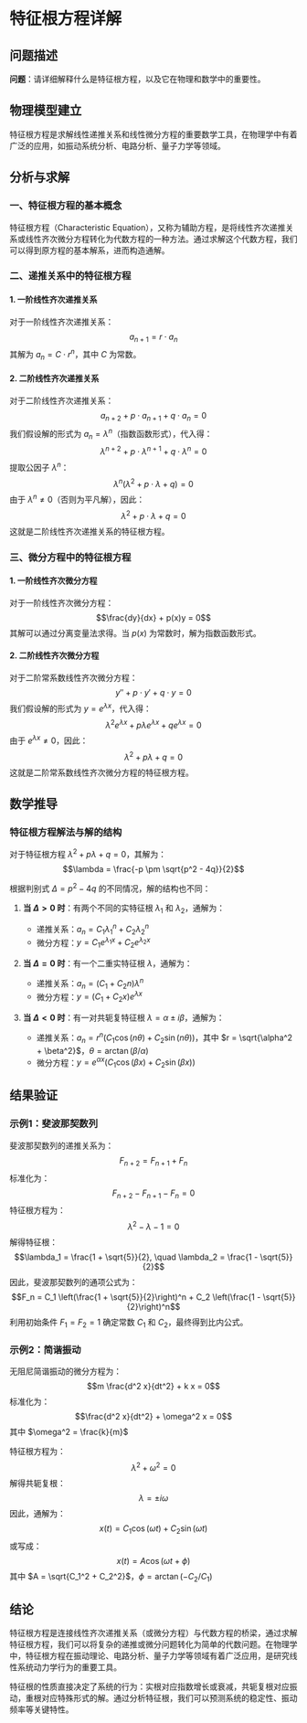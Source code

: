 # 特征根方程详解

## 问题描述

**问题**：请详细解释什么是特征根方程，以及它在物理和数学中的重要性。

## 物理模型建立

特征根方程是求解线性递推关系和线性微分方程的重要数学工具，在物理学中有着广泛的应用，如振动系统分析、电路分析、量子力学等领域。

## 分析与求解

### 一、特征根方程的基本概念

特征根方程（Characteristic Equation），又称为辅助方程，是将线性齐次递推关系或线性齐次微分方程转化为代数方程的一种方法。通过求解这个代数方程，我们可以得到原方程的基本解系，进而构造通解。

### 二、递推关系中的特征根方程

#### 1. 一阶线性齐次递推关系

对于一阶线性齐次递推关系：
$$a_{n+1} = r \cdot a_n$$
其解为 $a_n = C \cdot r^n$，其中 $C$ 为常数。

#### 2. 二阶线性齐次递推关系

对于二阶线性齐次递推关系：
$$a_{n+2} + p \cdot a_{n+1} + q \cdot a_n = 0$$
我们假设解的形式为 $a_n = \lambda^n$（指数函数形式），代入得：
$$\lambda^{n+2} + p \cdot \lambda^{n+1} + q \cdot \lambda^n = 0$$
提取公因子 $\lambda^n$：
$$\lambda^n(\lambda^2 + p \cdot \lambda + q) = 0$$
由于 $\lambda^n \neq 0$（否则为平凡解），因此：
$$\lambda^2 + p \cdot \lambda + q = 0$$
这就是二阶线性齐次递推关系的特征根方程。

### 三、微分方程中的特征根方程

#### 1. 一阶线性齐次微分方程

对于一阶线性齐次微分方程：
$$\frac{dy}{dx} + p(x)y = 0$$
其解可以通过分离变量法求得。当 $p(x)$ 为常数时，解为指数函数形式。

#### 2. 二阶线性齐次微分方程

对于二阶常系数线性齐次微分方程：
$$y'' + p \cdot y' + q \cdot y = 0$$
我们假设解的形式为 $y = e^{\lambda x}$，代入得：
$$\lambda^2 e^{\lambda x} + p \lambda e^{\lambda x} + q e^{\lambda x} = 0$$
由于 $e^{\lambda x} \neq 0$，因此：
$$\lambda^2 + p \lambda + q = 0$$
这就是二阶常系数线性齐次微分方程的特征根方程。

## 数学推导

### 特征根方程解法与解的结构

对于特征根方程 $\lambda^2 + p \lambda + q = 0$，其解为：
$$\lambda = \frac{-p \pm \sqrt{p^2 - 4q}}{2}$$

根据判别式 $\Delta = p^2 - 4q$ 的不同情况，解的结构也不同：

1. **当 $\Delta > 0$ 时**：有两个不同的实特征根 $\lambda_1$ 和 $\lambda_2$，通解为：
   - 递推关系：$a_n = C_1 \lambda_1^n + C_2 \lambda_2^n$
   - 微分方程：$y = C_1 e^{\lambda_1 x} + C_2 e^{\lambda_2 x}$

2. **当 $\Delta = 0$ 时**：有一个二重实特征根 $\lambda$，通解为：
   - 递推关系：$a_n = (C_1 + C_2 n) \lambda^n$
   - 微分方程：$y = (C_1 + C_2 x) e^{\lambda x}$

3. **当 $\Delta < 0$ 时**：有一对共轭复特征根 $\lambda = \alpha \pm i\beta$，通解为：
   - 递推关系：$a_n = r^n (C_1 \cos(n\theta) + C_2 \sin(n\theta))$，其中 $r = \sqrt{\alpha^2 + \beta^2}$，$\theta = \arctan(\beta/\alpha)$
   - 微分方程：$y = e^{\alpha x} (C_1 \cos(\beta x) + C_2 \sin(\beta x))$

## 结果验证

### 示例1：斐波那契数列

斐波那契数列的递推关系为：
$$F_{n+2} = F_{n+1} + F_n$$
标准化为：
$$F_{n+2} - F_{n+1} - F_n = 0$$
特征根方程为：
$$\lambda^2 - \lambda - 1 = 0$$
解得特征根：
$$\lambda_1 = \frac{1 + \sqrt{5}}{2}, \quad \lambda_2 = \frac{1 - \sqrt{5}}{2}$$
因此，斐波那契数列的通项公式为：
$$F_n = C_1 \left(\frac{1 + \sqrt{5}}{2}\right)^n + C_2 \left(\frac{1 - \sqrt{5}}{2}\right)^n$$
利用初始条件 $F_1 = F_2 = 1$ 确定常数 $C_1$ 和 $C_2$，最终得到比内公式。

### 示例2：简谐振动

无阻尼简谐振动的微分方程为：
$$m \frac{d^2 x}{dt^2} + k x = 0$$
标准化为：
$$\frac{d^2 x}{dt^2} + \omega^2 x = 0$$
其中 $\omega^2 = \frac{k}{m}$

特征根方程为：
$$\lambda^2 + \omega^2 = 0$$
解得共轭复根：
$$\lambda = \pm i\omega$$
因此，通解为：
$$x(t) = C_1 \cos(\omega t) + C_2 \sin(\omega t)$$
或写成：
$$x(t) = A \cos(\omega t + \phi)$$
其中 $A = \sqrt{C_1^2 + C_2^2}$，$\phi = \arctan(-C_2/C_1)$

## 结论

特征根方程是连接线性齐次递推关系（或微分方程）与代数方程的桥梁，通过求解特征根方程，我们可以将复杂的递推或微分问题转化为简单的代数问题。在物理学中，特征根方程在振动理论、电路分析、量子力学等领域有着广泛应用，是研究线性系统动力学行为的重要工具。

特征根的性质直接决定了系统的行为：实根对应指数增长或衰减，共轭复根对应振动，重根对应特殊形式的解。通过分析特征根，我们可以预测系统的稳定性、振动频率等关键特性。